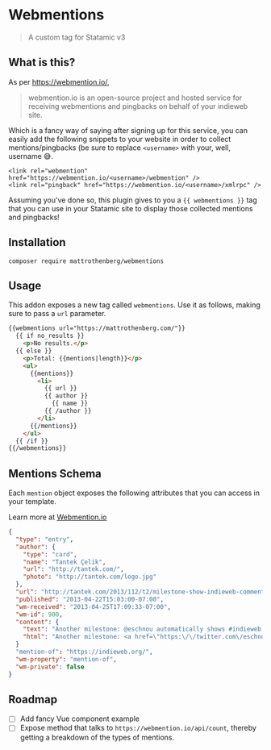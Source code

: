 # Webmentions

> A custom tag for Statamic v3

## What is this?

As per https://webmention.io/,

> webmention.io is an open-source project and hosted service for receiving webmentions and pingbacks on behalf of your indieweb site.

Which is a fancy way of saying after signing up for this service, you can easily add the following snippets to your website in order to collect mentions/pingbacks (be sure to replace `<username>` with your, well, username 😅.

```
<link rel="webmention" href="https://webmention.io/<username>/webmention" />
<link rel="pingback" href="https://webmention.io/<username>/xmlrpc" />
```

Assuming you've done so, this plugin gives to you a `{{ webmentions }}` tag that you can use in your Statamic site to display those collected mentions and pingbacks!

## Installation

```
composer require mattrothenberg/webmentions
```

## Usage

This addon exposes a new tag called `webmentions`. Use it as follows, making sure to pass a `url` parameter.

```html
{{webmentions url="https://mattrothenberg.com/"}}
  {{ if no_results }}
    <p>No results.</p>
  {{ else }}      
    <p>Total: {{mentions|length}}</p>
    <ul>
      {{mentions}}
        <li>
          {{ url }}
          {{ author }}
            {{ name }}
          {{ /author }}
        </li>
      {{/mentions}} 
    </ul>
  {{ /if }}
{{/webmentions}}
```

## Mentions Schema

Each `mention` object exposes the following attributes that you can access in your template.

Learn more at [Webmention.io](https://webmention.io/)

```json
{
  "type": "entry",
  "author": {
    "type": "card",
    "name": "Tantek Çelik",
    "url": "http://tantek.com/",
    "photo": "http://tantek.com/logo.jpg"
  },
  "url": "http://tantek.com/2013/112/t2/milestone-show-indieweb-comments-h-entry-pingback",
  "published": "2013-04-22T15:03:00-07:00",
  "wm-received": "2013-04-25T17:09:33-07:00",
  "wm-id": 900,
  "content": {
    "text": "Another milestone: @eschnou automatically shows #indieweb comments with h-entry sent via pingback http://eschnou.com/entry/testing-indieweb-federation-with-waterpigscouk-aaronpareckicom-and--62-24908.html",
    "html": "Another milestone: <a href=\"https:\/\/twitter.com\/eschnou\">@eschnou<\/a> automatically shows #indieweb comments with h-entry sent via pingback <a href=\"http:\/\/eschnou.com\/entry\/testing-indieweb-federation-with-waterpigscouk-aaronpareckicom-and--62-24908.html\">http:\/\/eschnou.com\/entry\/testing-indieweb-federation-with-waterpigscouk-aaronpareckicom-and--62-24908.html<\/a>"
  }
  "mention-of": "https://indieweb.org/",
  "wm-property": "mention-of",
  "wm-private": false
}
```

## Roadmap
- [ ] Add fancy Vue component example
- [ ] Expose method that talks to `https://webmention.io/api/count`, thereby getting a breakdown of the types of mentions.
